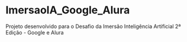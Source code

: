 # ImersaoIA_Google_Alura
Projeto desenvolvido para o Desafio da Imersão Inteligência Artificial 2ª Edição - Google e Alura
